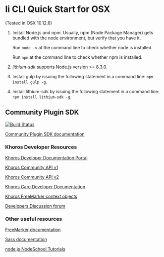 # li CLI Quick Start for OSX

(Tested in OSX 10.12.6)

1. Install Node.js and npm. Usually, npm (Node Package Manager) gets bundled with the node environment, but verify that you have it.

   Run `node -v` at the command line to check whether node is installed.

   Run `npm` at the command line to check whether npm is installed.

2. *lithium-sdk* supports Node.js version >= 8.3.0.

3. Install gulp by issuing the following statement in a command line: `npm install gulp -g`.

4. Install lithium-sdk by issuing the following statement in a command line: `npm install lithium-sdk -g`.

## Community Plugin SDK

[![Build Status][travis-image]][travis-url]

[Community Plugin SDK documentation](https://developer.khoros.com/khoroscommunitydevdocs/docs/about-the-community-plugin-sdk)

### Khoros Developer Resources

[Khoros Developer Documentation Portal](https://developer.khoros.com/)

[Khoros Community API v1](https://developer.khoros.com/khoroscommunitydevdocs/docs/getting-started-with-api-1)

[Khoros Community API v2](https://developer.khoros.com/khoroscommunitydevdocs/docs/getting-started-with-community-api-2-1)

[Khoros Care Developer Documentation](https://developer.khoros.com/khoroscaredevdocs)

[Khoros FreeMarker context objects](https://developer.khoros.com/khoroscommunitydevdocs/docs/context-object-index)

[Developers Discussion forum](http://community.khoros.com/t5/Developers-Discussion/bd-p/studio)

### Other useful resources
[FreeMarker documentation](http://freemarker.org/docs/index.html)

[Sass documentation](http://sass-lang.com/documentation/file.SASS_REFERENCE.html)

[node.js NodeSchool Tutorials](https://nodejs.org/documentation/tutorials/)

[travis-url]: https://travis-ci.org/lithiumtech/lithium-sdk
[travis-image]: https://travis-ci.org/lithiumtech/lithium-sdk.svg?branch=master
[travis-dev-url]: https://travis-ci.org/lithiumtech/lithium-sdk/branches
[travis-dev-image]: https://travis-ci.org/lithiumtech/lithium-sdk.svg?branch=develop

